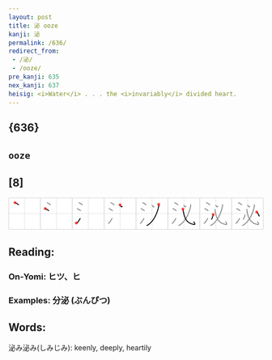 ```yaml
---
layout: post
title: 泌 ooze
kanji: 泌
permalink: /636/
redirect_from:
 - /泌/
 - /ooze/
pre_kanji: 635
nex_kanji: 637
heisig: <i>Water</i> . . . the <i>invariably</i> divided heart.
---
```


## {636}

## `ooze`

## [8]

<div class="stroke"><img src="../images/E6B38C.png" /></div>

## Reading:

### On-Yomi: ヒツ、ヒ

### Examples: 分泌 (ぶんぴつ)

## Words:

泌み泌み(しみじみ): keenly, deeply, heartily
